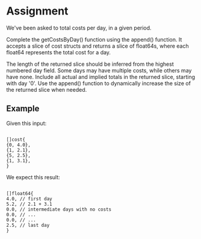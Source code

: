 # Assignment

We've been asked to total costs per day, in a given period.

Complete the getCostsByDay() function using the append() function. It accepts a slice of cost structs and returns a slice of float64s, where each float64 represents the total cost for a day.

The length of the returned slice should be inferred from the highest numbered day field. Some days may have multiple costs, while others may have none. Include all actual and implied totals in the returned slice, starting with day '0'. Use the append() function to dynamically increase the size of the returned slice when needed.

## Example

Given this input:

```

[]cost{
{0, 4.0},
{1, 2.1},
{5, 2.5},
{1, 3.1},
}

```

We expect this result:

```

[]float64{
4.0, // first day
5.2, // 2.1 + 3.1
0.0, // intermediate days with no costs
0.0, // ...
0.0, // ...
2.5, // last day
}

```
